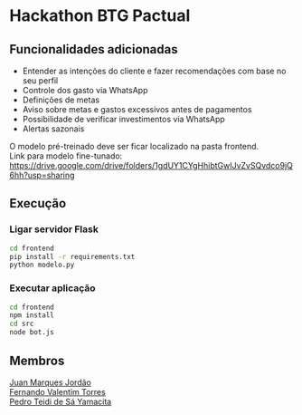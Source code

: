 # Hackathon BTG Pactual

## Funcionalidades adicionadas

- Entender as intenções do cliente e fazer recomendações com base no seu perfil
- Controle dos gasto via WhatsApp
- Definições de metas
- Aviso sobre metas e gastos excessivos antes de pagamentos
- Possibilidade de verificar investimentos via WhatsApp
- Alertas sazonais

O modelo pré-treinado deve ser ficar localizado na pasta frontend.<br>
Link para modelo fine-tunado: https://drive.google.com/drive/folders/1gdUY1CYgHhibtGwIJvZvSQvdco9jQ6hh?usp=sharing

## Execução

### Ligar servidor Flask

```bash
cd frontend
pip install -r requirements.txt
python modelo.py
```

### Executar aplicação
```bash
cd frontend
npm install
cd src
node bot.js
```

## Membros

[Juan Marques Jordão](github.com/JustTheHero)<br>
[Fernando Valentim Torres](github.com/fernandovtorres)<br>
[Pedro Teidi de Sá Yamacita](github.com/PedroYamacita)
